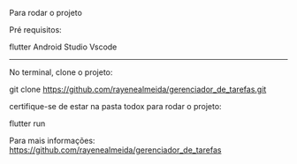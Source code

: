 Para rodar o projeto

Pré requisitos:

flutter
Android Studio
Vscode

---------
No terminal, clone o projeto:

git clone https://github.com/rayenealmeida/gerenciador_de_tarefas.git

certifique-se de estar na pasta todox para rodar o projeto:

flutter run

Para mais informações: https://github.com/rayenealmeida/gerenciador_de_tarefas

